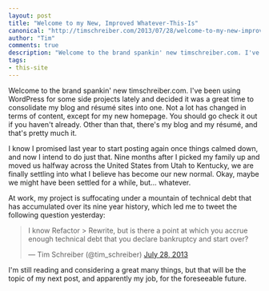 ```yaml
--- 
layout: post
title: "Welcome to my New, Improved Whatever-This-Is"
canonical: "http://timschreiber.com/2013/07/28/welcome-to-my-new-improved-whatever-this-is"
author: "Tim"
comments: true
description: "Welcome to the brand spankin' new timschreiber.com. I've been using WordPress for some side projects lately and decided it was a great time to consolidate my blog and r&eacute;sum&eacute; sites into one. Not a lot has changed in terms of..."
tags:
- this-site
---
```


Welcome to the brand spankin' new timschreiber.com. I've been using WordPress for some side projects lately and decided it was a great time to consolidate my blog and r&eacute;sum&eacute; sites into one. Not a lot has changed in terms of content, except for my new homepage. You should go check it out if you haven't already. Other than that, there's my blog and my r&eacute;sum&eacute;, and that's pretty much it.

I know I promised last year to start posting again once things calmed down, and now I intend to do just that. Nine months after I picked my family up and moved us halfway across the United States from Utah to Kentucky, we are finally settling into what I believe has become our new normal. Okay, maybe we might have been settled for a while, but... whatever.

At work, my project is suffocating under a mountain of technical debt that has accumulated over its nine year history, which led me to tweet the following question yesterday:

<blockquote class="twitter-tweet" lang="en"><p>I know Refactor &gt; Rewrite, but is there a point at which you accrue enough technical debt that you declare bankruptcy and start over?</p>&mdash; Tim Schreiber (@tim_schreiber) <a href="https://twitter.com/tim_schreiber/status/361330768972234753">July 28, 2013</a></blockquote>
<script async src="//platform.twitter.com/widgets.js" charset="utf-8"></script>

I'm still reading and considering a great many things, but that will be the topic of my next post, and apparently my job, for the foreseeable future.